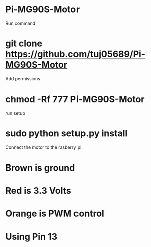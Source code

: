 # Pi-MG90S-Motor

Run command 
# git clone https://github.com/tuj05689/Pi-MG90S-Motor

Add permissions

# chmod -Rf 777 Pi-MG90S-Motor

run setup

# sudo python setup.py install

Connect the motor to the rasberry pi
# Brown is ground
# Red is 3.3 Volts
# Orange is PWM control
  # Using Pin 13
